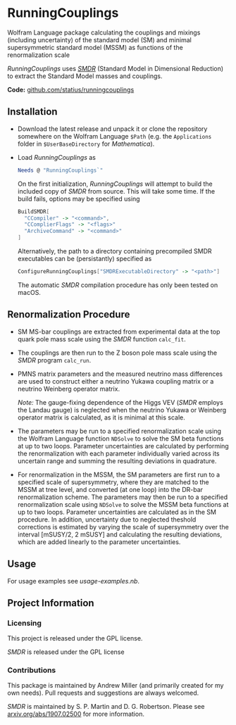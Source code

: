 # RunningCouplings

Wolfram Language package calculating the couplings and mixings (including uncertainty) of the standard model (SM) and minimal supersymmetric standard model (MSSM) as functions of the renormalization scale

*RunningCouplings* uses [*SMDR*](https://www.niu.edu/spmartin/SMDR/) (Standard Model in Dimensional Reduction) to extract the Standard Model masses and couplings.

**Code:** [github.com/statius/runningcouplings](https://github.com/statius/runningcouplings)

## Installation

- Download the latest release and unpack it or clone the repository somewhere on the Wolfram Language `$Path` (e.g. the `Applications` folder in `$UserBaseDirectory` for *Mathematica*).

- Load *RunningCouplings* as

  ```mathematica
  Needs @ "RunningCouplings`"
  ```

  On the first initialization, *RunningCouplings* will attempt to build the included copy of *SMDR* from source. This will take some time. If the build fails, options may be specified using

  ```mathematica
  BuildSMDR[
    "CCompiler" -> "<command>",
    "CComplierFlags" -> "<flags>"
    "ArchiveCommand" -> "<command>"
  ]
  ```

  Alternatively, the path to a directory containing precompiled SMDR executables can be (persistantly) specified as

  ```mathematica
  ConfigureRunningCouplings["SMDRExecutableDirectory" -> "<path>"]
  ```

  The automatic *SMDR* compilation procedure has only been tested on macOS.

## Renormalization Procedure

- SM MS-bar couplings are extracted from experimental data at the top quark pole mass scale using the *SMDR* function `calc_fit`. 

- The couplings are then run to the Z boson pole mass scale using the *SMDR* program `calc_run`.

- PMNS matrix parameters and the measured neutrino mass differences are used to construct either a neutrino Yukawa coupling matrix or a neutrino Weinberg operator matrix.

  *Note:* The gauge-fixing dependence of the Higgs VEV (*SMDR* employs the Landau gauge) is neglected when the neutrino Yukawa or Weinberg operator matrix is calculated, as it is minimal at this scale.

- The parameters may be run to a specified renormalization scale using the Wolfram Language function `NDSolve` to solve the SM beta functions at up to two loops. Parameter uncertainties are calculated by performing the renormalization with each parameter individually varied across its uncertain range and summing the resulting deviations in quadrature.

- For renormalization in the MSSM, the SM parameters are first run to a specified scale of supersymmetry, where they are matched to the MSSM at tree level, and converted (at one loop) into the DR-bar renormalization scheme. The parameters may then be run to a specified renormalization scale using `NDSolve` to solve the MSSM beta functions at up to two loops. Parameter uncertainties are calculated as in the SM procedure. In addition, uncertainty due to neglected theshold corrections is estimated by varying the scale of supersymmetry over the interval [mSUSY/2, 2 mSUSY] and calculating the resulting deviations, which are added linearly to the parameter uncertainties.

## Usage

For usage examples see *usage-examples.nb*.

## Project Information

### Licensing

This project is released under the GPL license.

*SMDR* is released under the GPL license

### Contributions

This package is maintained by Andrew Miller (and primarily created for my own needs). Pull requests and suggestions are always welcomed.

*SMDR* is maintained by S. P. Martin and D. G. Robertson. Please see [arxiv.org/abs/1907.02500](http://arxiv.org/abs/1907.02500) for more information.